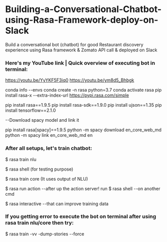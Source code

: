 # Building-a-Conversational-Chatbot-using-Rasa-Framework-deploy-on-Slack
Build a conversational bot (chatbot) for good Restaurant discovery experience using Rasa framework &amp; Zomato API call &amp; deployed on Slack

### Here's my YouTube link | Quick overview of executing bot in terminal:

https://youtu.be/YyYKF5F3iq0
https://youtu.be/ym8d5_Bhbgk

conda info --envs
conda create -n rasa python=3.7
conda activate rasa
pip install rasa-x --extra-index-url https://pypi.rasa.com/simple
 
pip install rasa==1.9.5
pip install rasa-sdk==1.9.0
pip install ujson==1.35
pip install tensorflow==2.1.0

--Download spacy model and link it

pip install rasa[spacy]==1.9.5
python -m spacy download en_core_web_md
python -m spacy link en_core_web_md en

 

### After all setups, let's train chatbot:

$ rasa train nlu

$ rasa shell  (for testing purpose)

$ rasa train core  (It uses output of NLU)

$ rasa run action --after up the action server! run $ rasa shell --on another cmd

$ rasa interactive --that can improve training data

### If you getting error to execute the bot on terminal after using rasa train nlu/core then try: 
$ rasa train -vv -dump-stories --force 
